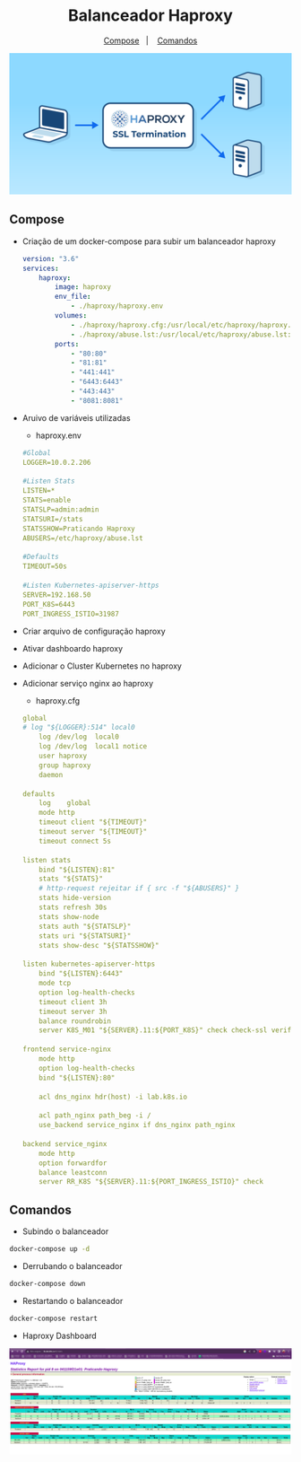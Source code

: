 <h1 align="center">Balanceador Haproxy</h1>

<p align="center">
  <a href="#compose">Compose</a>&nbsp;&nbsp;&nbsp;|&nbsp;&nbsp;&nbsp;
  <a href="#comandos">Comandos</a>
</p>

<p align="center">
  <img alt="Balanceador" src="../images/haproxy.png">
</p>


## Compose

- Criação de um docker-compose para subir um balanceador haproxy

  ```yaml
  version: "3.6"
  services:
      haproxy:
          image: haproxy
          env_file:
              - ./haproxy/haproxy.env
          volumes:
              - ./haproxy/haproxy.cfg:/usr/local/etc/haproxy/haproxy.cfg:ro
              - ./haproxy/abuse.lst:/usr/local/etc/haproxy/abuse.lst:ro
          ports:
              - "80:80"
              - "81:81"
              - "441:441"
              - "6443:6443"
              - "443:443"
              - "8081:8081"
  ```

- Aruivo de variáveis utilizadas

  - haproxy.env
  ```yaml
  #Global
  LOGGER=10.0.2.206

  #Listen Stats
  LISTEN=*
  STATS=enable
  STATSLP=admin:admin
  STATSURI=/stats
  STATSSHOW=Praticando Haproxy
  ABUSERS=/etc/haproxy/abuse.lst

  #Defaults
  TIMEOUT=50s
  
  #Listen Kubernetes-apiserver-https
  SERVER=192.168.50
  PORT_K8S=6443
  PORT_INGRESS_ISTIO=31987
  ```

- Criar arquivo de configuração haproxy
- Ativar dashboardo haproxy
- Adicionar o Cluster Kubernetes no haproxy
- Adicionar serviço nginx ao haproxy

  - haproxy.cfg

  ```yaml
  global
  # log "${LOGGER}:514" local0
      log /dev/log  local0
      log /dev/log  local1 notice
      user haproxy
      group haproxy
      daemon

  defaults
      log    global
      mode http
      timeout client "${TIMEOUT}"
      timeout server "${TIMEOUT}"
      timeout connect 5s

  listen stats
      bind "${LISTEN}:81"
      stats "${STATS}"
      # http-request rejeitar if { src -f "${ABUSERS}" }
      stats hide-version
      stats refresh 30s
      stats show-node
      stats auth "${STATSLP}"
      stats uri "${STATSURI}"
      stats show-desc "${STATSSHOW}"

  listen kubernetes-apiserver-https
      bind "${LISTEN}:6443"
      mode tcp
      option log-health-checks
      timeout client 3h
      timeout server 3h
      balance roundrobin
      server K8S_M01 "${SERVER}.11:${PORT_K8S}" check check-ssl verify none inter 2000

  frontend service-nginx
      mode http
      option log-health-checks
      bind "${LISTEN}:80"

      acl dns_nginx hdr(host) -i lab.k8s.io

      acl path_nginx path_beg -i /
      use_backend service_nginx if dns_nginx path_nginx

  backend service_nginx
      mode http
      option forwardfor
      balance leastconn
      server RR_K8S "${SERVER}.11:${PORT_INGRESS_ISTIO}" check 

  ```

## Comandos

- Subindo o balanceador

```bash
docker-compose up -d
```

- Derrubando o balanceador

```bash
docker-compose down
```

- Restartando o balanceador

```bash
docker-compose restart
```

- Haproxy Dashboard

<p align="center">
  <img alt="Dashboard" src="../images/lb-haproxy.png">
</p>